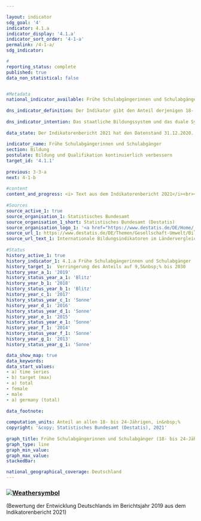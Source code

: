 ```yaml
---

layout: indicator    
sdg_goal: '4'    
indicator: 4.1.a    
indicator_display: '4.1.a'    
indicator_sort_order: '4-1-a'    
permalink: /4-1-a/    
sdg_indicator:     

#    
reporting_status: complete    
published: true    
data_non_statistical: false    


#Metadata    
national_indicator_available: Frühe Schulabgängerinnen und Schulabgänger    
    
dns_indicator_definition: Der Indikator gibt den Anteil derjenigen 18- bis 24-Jährigen an allen Personen derselben Altersgruppe an, die weder über eine Hochschulzugangsberechtigung wie Abitur oder die Fachhochschulreife noch über eine abgeschlossene Berufsausbildung verfügen und die derzeit nicht an Aus- und Weiterbildungsmaßnahmen teilnehmen.    
    
dns_indicator_intention: Das staatliche Bildungssystem und das duale System der Berufsausbildung sind die Eckpfeiler einer zukunftsorientierten Qualifikation für junge Menschen in Deutschland. Fehlende Schul- und Berufsabschlüsse bedeuten ein erhöhtes Armutsrisiko und eine daraus resultierende stärkere Belastung der Sozialsysteme. Für das Jahr 2030 ist das Ziel, diesen Anteil auf 9,5&nbsp;% zu senken.    
    
data_state: Der Indikatorenbericht 2021 hat den Datenstand 31.12.2020. Die Daten auf der DNS-Online Plattform werden regelmäßig aktualisiert, sodass online aktuellere Daten verfügbar sein können als im Indikatorenbericht 2021 veröffentlicht.    
    
indicator_name: Frühe Schulabgängerinnen und Schulabgänger    
section: Bildung    
postulate: Bildung und Qualifikation kontinuierlich verbessern    
target_id: '4.1.1'    
    
previous: 3-3-a    
next: 4-1-b    
    
#content    
content_and_progress: <i> Text aus dem Indikatorenbericht 2021</i><br><br>Hinter dem Begriff „frühe Schulabgängerinnen und -abgänger“ verbergen sich nicht die jungen „Überfliegerinnen und Überflieger“, die vor Ende der Regelschulzeit einen Schulabschluss erlangen. Auch ist der Begriff nicht mit Schulabbrecherinnen bzw. -abbrechern zu verwechseln. Vielmehr handelt es sich hierbei um Personen im Alter zwischen 18 und 24 Jahren, die weder über eine Hochschulzugangsberechtigung wie Abitur oder die Fachhochschulreife noch über eine abgeschlossene Berufsausbildung verfügen und die derzeit nicht an Aus- und Weiterbildungsmaßnahmen teilnehmen. Das bedeutet, dass auch junge Menschen, die beispielsweise die Haupt- oder die Realschule erfolgreich abgeschlossen haben, sich aber nicht mehr im Bildungsprozess befinden, als frühe Schulabgängerinnen bzw. -abgänger gezählt werden.<br><br>Die Angaben stammen aus dem Mikrozensus, dessen jährliche Stichprobenerhebung 1&nbsp;% der Bevölkerung in Deutschland umfasst. Aus dem Indikator lässt sich nicht ableiten, wann und welche Art von Bildungseinrichtung die Personen zuletzt besucht haben. Ergänzende Informationen bietet die jährliche Schulstatistik, eine koordinierte Länderstatistik, die vom Statistischen Bundesamt veröffentlicht wird.<br><br>Im Jahr 2019 lag der Wert des Indikators bei 10,3&nbsp;%. Dies entspricht insgesamt 625&nbsp;000 jungen Menschen ohne Abschluss des Sekundarbereichs II, die sich nicht oder nicht mehr in (Aus-) Bildung oder Weiterbildung befanden. Der Wert des Indikators stieg ab 2014 (9,5&nbsp;%) leicht an und entwickelte sich damit entgegen der gewünschten Richtung. Bei einer Fortsetzung des derzeitigen Trends würde das Ziel von 9,5&nbsp;% für das Jahr 2030 nicht erreicht werden.<br><br>Bei den geschlechtsspezifischen Quoten für den Indikator gab es zwischen 1999 und 2005 keine systematischen Unterschiede zwischen Frauen und Männern. Seit 2006 ist die Quote für Frauen niedriger als die für Männer. So lag der Wert für Frauen im Jahr 2019 bei 8,7&nbsp;% und für Männer bei 11,8&nbsp;%.<br><br>Laut Schulstatistik haben 2019 insgesamt rund 53&nbsp;000 junge Menschen (7,0&nbsp;% der gleichaltrigen Wohnbevölkerung) die Schule ohne einen Hauptschulabschluss verlassen. Dies entspricht im Vergleich zu 1999 einem Rückgang um knapp ein Drittel. Auch hier ist der Anteil bei jungen Frauen nach wie vor deutlich geringer (5,0&nbsp;%) als bei jungen Männern (9,0&nbsp;%).<br><br>Dagegen erreichten im Jahr 2019&nbsp;17,4&nbsp;% (132&nbsp;429) der gleichaltrigen Wohnbevölkerung einen Hauptschulabschluss, 44,5&nbsp;% (337&nbsp;578) einen mittleren Abschluss, 32,1&nbsp;% (277&nbsp;308) die allgemeine Hochschulreife und 0,1&nbsp;% (624) die Fachhochschulreife. Im Zeitverlauf seit 1999 zeigen sich bei zwei Abschlussarten besonders starke Veränderungen. So nahm der Anteil der Personen mit Hauptschulabschluss um 8,7 Prozentpunkte ab, während der Anteil der Personen mit allgemeiner Hochschulreife um 7,4 Prozentpunkte anstieg (jeweils bezogen auf die gleichaltrige Bevölkerung).    
    
#Sources    
source_active_1: true                    
source_organisation_1: Statistisches Bundesamt                    
source_organisation_1_short: Statistisches Bundesamt (Destatis)                    
source_organisation_logo_1: '<a href="https://www.destatis.de/DE/Home/_inhalt.html"><img src="https://g205sdgs.github.io/sdg-indicators/public/logos/destatis.png" alt=" Statistisches Bundesamt (Destatis)" title="Klicken Sie hier um zu der Homepage der Organisation zu gelangen" style="border: transparent"/></a>'                    
source_url_1: https://www.destatis.de/DE/Themen/Gesellschaft-Umwelt/Bildung-Forschung-Kultur/Bildungsstand/Publikationen/Downloads-Bildungsstand/bildungsindikatoren-1023017197004.pdf?__blob=publicationFile                        
source_url_text_1: Internationale Bildungsindikatoren im Ländervergleich                        
    
#Status    
history_active_1: true
history_indicator_1: 4.1.a Frühe Schulabgängerinnen und Schulabgänger
history_target_1:  Verringerung des Anteils auf 9,5&nbsp;% bis 2030
history_year_a_1: '2019'                            
history_status_year_a_1: 'Blitz'
history_year_b_1: '2018'                            
history_status_year_b_1: 'Blitz'
history_year_c_1: '2017'                            
history_status_year_c_1: 'Sonne'
history_year_d_1: '2016'                            
history_status_year_d_1: 'Sonne'
history_year_e_1: '2015'                            
history_status_year_e_1: 'Sonne'
history_year_f_1: '2014'                            
history_status_year_f_1: 'Sonne'
history_year_g_1: '2013'                            
history_status_year_g_1: 'Sonne'    

data_show_map: true    
data_keywords:    
data_start_values:     
- a) time series
- b) target (max)
- a) total
- female
- male
- a) germany (total)
    
data_footnote:     
    
computation_units: Anteil an allen 18- bis 24-Jährigen, in&nbsp;%    
copyright: '&copy; Statistisches Bundesamt (Destatis), 2021'
    
graph_title: Frühe Schulabgängerinnen und Schulabgänger (18- bis 24-Jährige)    
graph_type: line    
graph_min_value:     
graph_max_value:     
stackedBar:     

national_geographical_coverage: Deutschland    
---    
```

<div>
  <div class="my-header">
    <h3>
      <a href="https://sustainabledevelopment-deutschland.github.io/status/"><img src="https://g205sdgs.github.io/sdg-indicators/public/Wettersymbole/Blitz.png" title="Der Indikator entwickelt sich nicht in die gewünschte Richtung und somit vergrößert sich der Abstand zum Ziel" alt="Weathersymbol" />
      </a>
    </h3>
  </div>
  <div class="my-header-note">
    <span> (Bewertung der Entwicklung Deutschlands im Berichtsjahr 2019 aus dem Indikatorenbericht 2021)</span>
  </div>
</div>